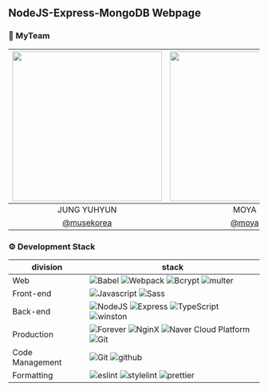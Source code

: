 ## NodeJS-Express-MongoDB Webpage


### 🎲 MyTeam

|<img src="https://user-images.githubusercontent.com/77679025/147853577-34c28407-c73d-4200-b588-a7703081b35a.jpg" width=300 height=300/>|<img src="https://user-images.githubusercontent.com/77679025/147853524-371a2c44-844c-433e-9005-9a733c571e31.jpg"  width=300 height=300//>|<img src="https://user-images.githubusercontent.com/77679025/147853543-cb257f74-3838-4ac9-946b-317bc906e5e4.jpg"  width=300 height=300//>|<img src="https://user-images.githubusercontent.com/77679025/147853557-3cda66da-134d-402c-a004-0d5a895852d8.jpg"  width=300 height=300//>|
|:-:|:-:|:-:|:-:|
|JUNG YUHYUN|MOYA|BAOZI|NICAI|
| [@musekorea](https://github.com/musekorea) | [@moya](https://github.com/code-me-co) | [@baozi](https://github.com/code-me-co) | [@nicai](https://github.com/code-me-co)

###  ⚙️ Development Stack

| division        | stack                             |
| --------------- | --------------------------------- |
| Web             | ![Babel](https://img.shields.io/badge/babel-v7.15.5-yellow?logo=babel) ![Webpack](https://img.shields.io/badge/webpack-v5.6.0-skyblue?logo=webpack)  ![Bcrypt](https://img.shields.io/badge/bcrypt-v5.0.1-skyblue?logo=bcrypt) ![multer](https://img.shields.io/badge/multer-v1.4.3-white?logo=multer)                  |
| Front-end       | ![Javascript](https://img.shields.io/badge/javascript-ES6-yellow?logo=javascript) ![Sass](https://img.shields.io/badge/Sass-v1.43.3-pink?logo=Sass)  |
| Back-end        | ![NodeJS](https://img.shields.io/badge/node.js-v16.13.1-green?logo=node.js) ![Express](https://img.shields.io/badge/Express-v4.17.1-9cf?logo=express) ![TypeScript](https://img.shields.io/badge/TypeScript-v4.1.2-blue?logo=TypeScript) ![winston](https://img.shields.io/badge/winston-v3.3.3-beige?logo=winston)     |
| Production      | ![Forever](https://img.shields.io/badge/forever-v3.0.4-blue?logo=forever) ![NginX](https://img.shields.io/badge/NginX-v1.18.0-green?logo=NginX) ![Naver Cloud Platform](https://img.shields.io/badge/NCP-compact_server-9cf&color=brightgreen) ![Git](https://img.shields.io/badge/GitHub_Actions-purple?logo=github)              |
| Code Management | ![Git](https://img.shields.io/badge/Git-v2.27.0-red?logo=Git) ![github](https://img.shields.io/badge/GitHub-gray?logo=github)                      |
| Formatting      | ![eslint](https://img.shields.io/badge/eslint-v7.2.0-purple?logo=eslint)   ![stylelint](https://img.shields.io/badge/stylelint-v13.8.0-navy?logo=stylelint) ![prettier](https://img.shields.io/badge/prettier-v2.1.2-yellow?logo=prettier)       |
